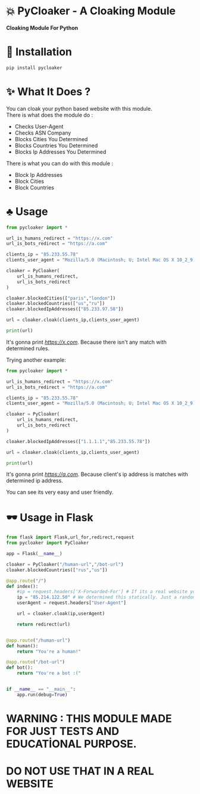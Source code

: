 # 💥 PyCloaker - A Cloaking Module

**Cloaking Module For Python**

# 🤖 Installation
```bash
pip install pycloaker
```

# ✨ What It Does ?

You can cloak your python based website with this module.<br/>
There is what does the module do :

* Checks User-Agent
* Checks ASN Company
* Blocks Cities You Determined
* Blocks Countries You Determined
* Blocks Ip Addresses You Determined


There is what you can do with this module :

* Block Ip Addresses
* Block Cities
* Block Countries


# ♣ Usage

```python
from pycloaker import *

url_is_humans_redirect = "https://x.com"
url_is_bots_redirect = "https://a.com"

clients_ip = "85.233.55.78"
clients_user_agent = "Mozilla/5.0 (Macintosh; U; Intel Mac OS X 10_2_9) AppleWebKit/533.39 (KHTML, like Gecko) Chrome/47.0.2873.193 Safari/537"

cloaker = PyCloaker(
    url_is_humans_redirect,
    url_is_bots_redirect
)

cloaker.blockedCities(["paris","london"])
cloaker.blockedCountries(["us","ru"])
cloaker.blockedIpAddresses(["85.233.97.58"])

url = cloaker.cloak(clients_ip,clients_user_agent)

print(url)
```
It's gonna print *https://x.com*. Because there isn't any match with determined rules.

Trying another example:
```python
from pycloaker import *

url_is_humans_redirect = "https://x.com"
url_is_bots_redirect = "https://a.com"

clients_ip = "85.233.55.78"
clients_user_agent = "Mozilla/5.0 (Macintosh; U; Intel Mac OS X 10_2_9) AppleWebKit/533.39 (KHTML, like Gecko) Chrome/47.0.2873.193 Safari/537"

cloaker = PyCloaker(
    url_is_humans_redirect,
    url_is_bots_redirect
)

cloaker.blockedIpAddresses(["1.1.1.1","85.233.55.78"])

url = cloaker.cloak(clients_ip,clients_user_agent)

print(url)
```
It's gonna print *https://a.com*. Because client's ip address is matches with determined ip address.

You can see its very easy and user friendly. 


# 🕶 Usage in Flask

```python
from flask import Flask,url_for,redirect,request
from pycloaker import PyCloaker

app = Flask(__name__)

cloaker = PyCloaker("/human-url","/bot-url")
cloaker.blockedCountries(["rus","us"])

@app.route("/")
def index():
    #ip = request.headers['X-Forwarded-For'] # If its a real website you can use that
    ip = "85.214.122.50" # We determined this statically. Just a random ip
    userAgent = request.headers["User-Agent"]

    url = cloaker.cloak(ip,userAgent)

    return redirect(url)


@app.route("/human-url")
def human():
    return "You're a human!"

@app.route("/bot-url")
def bot():
    return "You're a bot :("


if __name__ == "__main__":
    app.run(debug=True)

```


# WARNING : THIS MODULE MADE FOR JUST TESTS AND EDUCATİONAL PURPOSE.
# DO NOT USE THAT IN A REAL WEBSITE